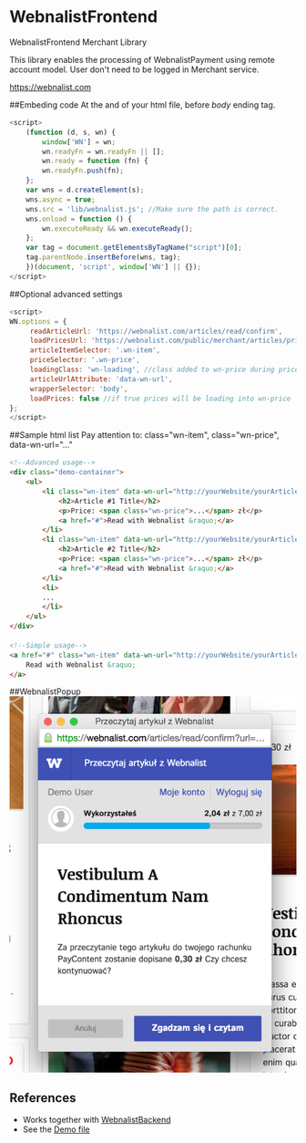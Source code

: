 # WebnalistFrontend
WebnalistFrontend Merchant Library

This library enables the processing of WebnalistPayment using remote account model.
User don't need to be logged in Merchant service.

https://webnalist.com

##Embeding code
At the and of your html file, before *body* ending tag.
```js
<script>
    (function (d, s, wn) {
        window['WN'] = wn;
        wn.readyFn = wn.readyFn || [];
        wn.ready = function (fn) {
        wn.readyFn.push(fn);
    };
    var wns = d.createElement(s);
    wns.async = true;
    wns.src = 'lib/webnalist.js'; //Make sure the path is correct.
    wns.onload = function () {
        wn.executeReady && wn.executeReady();
    };
    var tag = document.getElementsByTagName("script")[0];
    tag.parentNode.insertBefore(wns, tag);
    })(document, 'script', window['WN'] || {});
</script>
```

##Optional advanced settings
```js
<script>
WN.options = {
     readArticleUrl: 'https://webnalist.com/articles/read/confirm',
     loadPricesUrl: 'https://webnalist.com/public/merchant/articles/prices.json',
     articleItemSelector: '.wn-item',
     priceSelector: '.wn-price',
     loadingClass: 'wn-loading', //class added to wn-price during prices loading
     articleUrlAttribute: 'data-wn-url',
     wrapperSelector: 'body',
     loadPrices: false //if true prices will be loading into wn-price
};
</script>
```

##Sample html list
Pay attention to: class="wn-item", class="wn-price", data-wn-url="..."
```html
<!--Advanced usage-->
<div class="demo-container">
    <ul>
        <li class="wn-item" data-wn-url="http://yourWebsite/yourArticle/1">
            <h2>Article #1 Title</h2>
            <p>Price: <span class="wn-price">...</span> zł</p>
            <a href="#">Read with Webnalist &raquo;</a>
        </li>
        <li class="wn-item" data-wn-url="http://yourWebsite/yourArticle/2">
            <h2>Article #2 Title</h2>
            <p>Price: <span class="wn-price">...</span> zł</p>
            <a href="#">Read with Webnalist &raquo;</a>
        </li>
        <li>
        ...
        </li>
    </ul>
</div>

<!--Simple usage-->
<a href="#" class="wn-item" data-wn-url="http://yourWebsite/yourArticle/1">
    Read with Webnalist &raquo;
</a>
```

##WebnalistPopup
![](https://github.com/webnalist/WebnalistFrontend/blob/master/assets/images/WebnalistPopup.png)

## References
* Works together with [WebnalistBackend](https://github.com/webnalist/WebnalistBackend)
* See the [Demo file](demo/index.html)